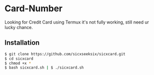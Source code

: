 # Card-Number
Looking for Credit Card using Termux
it's not fully working, still need ur lucky chance.

## Installation
```bash
$ git clone https://github.com/sicxseeksix/sicxcard.git
$ cd sicxcard
$ chmod +x *
$ bash sicxcard.sh | $ ./sicxcard.sh
```
